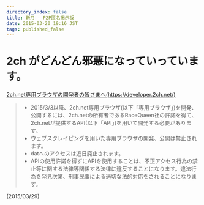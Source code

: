 ```yaml
---
directory_index: false
title: 新月 - P2P匿名掲示板
date: 2015-03-20 19:16 JST
tags: published_false
---
```


# 2ch がどんどん邪悪になっていっています。

[2ch.net専用ブラウザの開発者の皆さまへ(https://developer.2ch.net/)](https://developer.2ch.net/)

<blockquote>
<ul>
  <li>
    2015/3/3以降、2ch.net専用ブラウザ(以下「専用ブラウザ」)を開発、公開するには、2ch.netの所有者であるRaceQueen社の許諾を得て、2ch.netが提供するAPI(以下「API」)を用いて開発する必要があります。
  </li><li>
    ウェブスクレイピングを用いた専用ブラウザの開発、公開は禁止されます。
  </li><li>
    datへのアクセスは近日廃止されます。
  </li><li>
    APIの使用許諾を得ずにAPIを使用することは、不正アクセス行為の禁止等に関する法律等関係する法律に違反することになります。違法行為を発見次第、刑事民事による適切な法的対応をされることになります。
  </li>
</ul>
</blockquote>
(2015/03/29)

